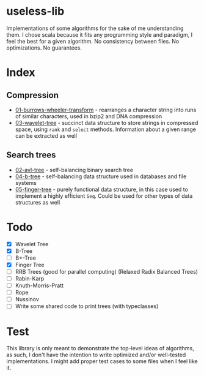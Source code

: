 # useless-lib

Implementations of some algorithms for the sake of me understanding them. I chose scala because it fits any programming style and paradigm, I feel the best for a given algorithm. No consistency between files. No optimizations. No guarantees.

# Index

## Compression

 - [01-burrows-wheeler-transform](01-burrows-wheeler-transform) - rearranges a character string into runs of similar characters, used in bzip2 and DNA compression
 - [03-wavelet-tree](03-wavelet-tree) - succinct data structure to store strings in compressed space, using `rank` and `select` methods. Information about a given range can be extracted as well

## Search trees

 - [02-avl-tree](02-avl-tree) - self-balancing binary search tree
 - [04-b-tree](04-b-tree) - self-balancing data structure used in databases and file systems
 - [05-finger-tree](05-finger-tree) -  purely functional data structure, in this case used to implement a highly efficient `Seq`. Could be used for other types of data structures as well

# Todo

 - [x] Wavelet Tree
 - [x] B-Tree
 - [ ] B+-Tree
 - [x] Finger Tree
 - [ ] RRB Trees (good for parallel computing) (Relaxed Radix Balanced Trees)
 - [ ] Rabin-Karp
 - [ ] Knuth-Morris-Pratt
 - [ ] Rope
 - [ ] Nussinov
 - [ ] Write some shared code to print trees (with typeclasses)

# Test

This library is only meant to demonstrate the top-level ideas of algorithms, as such, I don't have the intention to write optimized and/or well-tested implementations. I might add proper test cases to some files when I feel like it.
